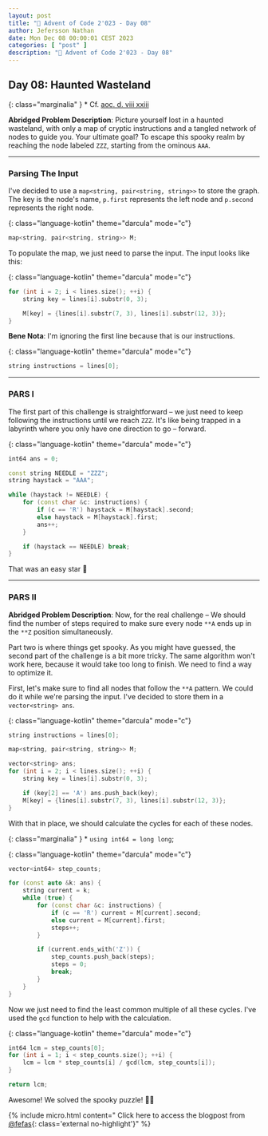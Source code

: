 ```yaml
---
layout: post
title: "🎄 Advent of Code 2'023 - Day 08"
author: Jefersson Nathan
date: Mon Dec 08 00:00:01 CEST 2023
categories: [ "post" ]
description: "🎄 Advent of Code 2'023 - Day 08"
---
```


## Day 08: Haunted Wasteland

{: class="marginalia" }
\* Cf. [aoc. d. viii xxiii](https://adventofcode.com/2023/day/8)

**Abridged Problem Description**: Picture yourself lost in a haunted wasteland, with
only a map of cryptic instructions and a tangled network of nodes to guide you. Your
ultimate goal? To escape this spooky realm by reaching the node labeled `ZZZ`, starting
from the ominous `AAA`.

---

### Parsing The Input

I've decided to use a `map<string, pair<string, string>>` to store the graph. The key
is the node's name, `p.first` represents the left node and `p.second` represents the
right node.

{: class="language-kotlin" theme="darcula" mode="c"}
```cpp
map<string, pair<string, string>> M;
```

To populate the map, we just need to parse the input. The input looks like this:

{: class="language-kotlin" theme="darcula" mode="c"}
```cpp
for (int i = 2; i < lines.size(); ++i) {
    string key = lines[i].substr(0, 3);

    M[key] = {lines[i].substr(7, 3), lines[i].substr(12, 3)};
}
```

**Bene Nota**: I'm ignoring the first line because that is our instructions.

{: class="language-kotlin" theme="darcula" mode="c"}
```cpp
string instructions = lines[0];
```

---

### PARS I

The first part of this challenge is straightforward – we just need to keep following the 
instructions until we reach `ZZZ`. It's like being trapped in a labyrinth where you only
have one direction to go – forward.

{: class="language-kotlin" theme="darcula" mode="c"}
```cpp
int64 ans = 0;

const string NEEDLE = "ZZZ";
string haystack = "AAA";

while (haystack != NEEDLE) {
    for (const char &c: instructions) {
        if (c == 'R') haystack = M[haystack].second;
        else haystack = M[haystack].first;
        ans++;
    }

    if (haystack == NEEDLE) break;
}
 ```

That was an easy star 🌟

---

### PARS II

**Abridged Problem Description**: Now, for the real challenge – We should find the number of
steps required to make sure every node `**A` ends up in the `**Z` position simultaneously.

Part two is where things get spooky. As you might have guessed, the second part of the challenge
is a bit more tricky. The same algorithm won't work here, because it would take too long to finish.
We need to find a way to optimize it.

First, let's make sure to find all nodes that follow the `**A` pattern. We could do it while
we're parsing the input. I've decided to store them in a `vector<string> ans`.

{: class="language-kotlin" theme="darcula" mode="c"}
```cpp
string instructions = lines[0];

map<string, pair<string, string>> M;

vector<string> ans;
for (int i = 2; i < lines.size(); ++i) {
    string key = lines[i].substr(0, 3);

    if (key[2] == 'A') ans.push_back(key);
    M[key] = {lines[i].substr(7, 3), lines[i].substr(12, 3)};
}
```

With that in place, we should calculate the cycles for each of these nodes.

{: class="marginalia" }
\* `using int64 = long long`;

{: class="language-kotlin" theme="darcula" mode="c"}
```cpp
vector<int64> step_counts;

for (const auto &k: ans) {
    string current = k;
    while (true) {
        for (const char &c: instructions) {
            if (c == 'R') current = M[current].second;
            else current = M[current].first;
            steps++;
        }

        if (current.ends_with('Z')) {
            step_counts.push_back(steps);
            steps = 0;
            break;
        }
    }
}
```

Now we just need to find the least common multiple of all these cycles. I've used the
`gcd` function to help with the calculation.

{: class="language-kotlin" theme="darcula" mode="c"}
```cpp
int64 lcm = step_counts[0];
for (int i = 1; i < step_counts.size(); ++i) {
    lcm = lcm * step_counts[i] / gcd(lcm, step_counts[i]);
}

return lcm;
```

Awesome! We solved the spooky puzzle! 🌟🌟

{% include micro.html content="
Click here to access the blogpost from [@fefas](https://blog.fefas.dev/advent-of-code-2023){: class='external no-highlight'}" %}